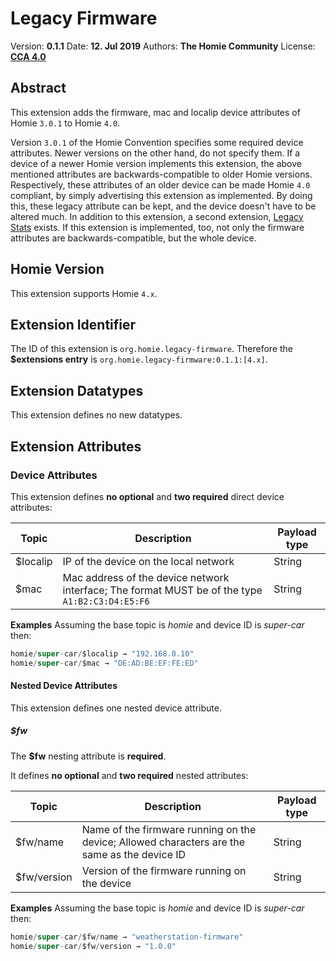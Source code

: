 # Legacy Firmware

Version: **<!--VERSION-->0.1.1<!--VERSION-->**
Date: **<!--DATE-->12. Jul 2019<!--DATE-->**
Authors: **<!--AUTHORS-->The Homie Community<!--AUTHORS-->**
License: **<!--LICENSE-->[CCA 4.0](https://homieiot.github.io/license)<!--LICENSE-->**

## Abstract
This extension adds the firmware, mac and localip device attributes of Homie `3.0.1` to Homie `4.0`.

Version `3.0.1` of the Homie Convention specifies some required device attributes.
Newer versions on the other hand, do not specify them.
If a device of a newer Homie version implements this extension, the above mentioned attributes are backwards-compatible to older Homie versions.
Respectively, these attributes of an older device can be made Homie `4.0` compliant, by simply advertising this extension as implemented.
By doing this, these legacy attribute can be kept, and the device doesn't have to be altered much.
In addition to this extension, a second extension, [Legacy Stats](https://github.com/homieiot/convention/blob/develop/extensions/documents/homie_legacy_stats_extension.md) exists.
If this extension is implemented, too, not only the firmware attributes are backwards-compatible, but the whole device.

## Homie Version
This extension supports Homie `4.x`.

## Extension Identifier
The ID of this extension is `org.homie.legacy-firmware`.
Therefore the **$extensions entry** is `org.homie.legacy-firmware:0.1.1:[4.x]`.

## Extension Datatypes
This extension defines no new datatypes.

## Extension Attributes

### Device Attributes

This extension defines **no optional** and **two required** direct device attributes: 

| Topic    | Description                                                                                     | Payload type    |
|----------|-------------------------------------------------------------------------------------------------|-----------------|
| $localip | IP of the device on the local network                                                           | String          |
| $mac     | Mac address of the device network interface; The format MUST be of the type `A1:B2:C3:D4:E5:F6` | String          |

**Examples**
Assuming the base topic is *homie* and device ID is *super-car* then:
```java
homie/super-car/$localip → "192.168.0.10"
homie/super-car/$mac → "DE:AD:BE:EF:FE:ED"
```

#### Nested Device Attributes

This extension defines one nested device attribute.

##### $fw

The **$fw** nesting attribute is **required**.

It defines **no optional** and **two required** nested attributes:

| Topic       | Description                                                                                  | Payload type |
|-------------|----------------------------------------------------------------------------------------------|--------------|
| $fw/name    | Name of the firmware running on the device; Allowed characters are the same as the device ID | String       |
| $fw/version | Version of the firmware running on the device                                                | String       |

**Examples**
Assuming the base topic is *homie* and device ID is *super-car* then:
```java
homie/super-car/$fw/name → "weatherstation-firmware"
homie/super-car/$fw/version → "1.0.0"
```